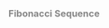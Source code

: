 <html lang="en">
<xml version="1.0" encoding="UTF-8">
<html>
<head>
<title>fibonacci.html</title>	
</head>
<body style ="background-image:url(https://mathsolutions.com/wp-content/uploads/iStock-174900085-1000x667.jpg);" >
    <h3 style="text-align:center; color:rgba(8, 8, 8, 0.479)"> Fibonacci Sequence </h3>
    <script type="text/javascript">
      
      var limit = prompt("Enter the limit 'n' to generate the fibonacci sequence :", " ");
      //1,1,2,3,5,8...
      var a,b,result;
        var  a=0;
        var  b=1;
        

        document.write("The limit entered to generate the fibonacci sequence is: ",limit, "<br/>");
        document.write("The fibonacci sequence : ");
        document.write("",a," ");
        document.write("",b," ");

        var i,result;
        for(var i=2;i<limit;i++)
        {
            result=a+b;
            document.write("",result," ");
            a=b;
            b=result;
        }
        </script>
</body>
</html>
